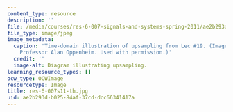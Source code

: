 ```yaml
---
content_type: resource
description: ''
file: /media/courses/res-6-007-signals-and-systems-spring-2011/ae2b293db02584af37cddcc66341417a_res-6-007s11-th.jpg
file_type: image/jpeg
image_metadata:
  caption: 'Time-domain illustration of upsampling from Lec #19. (Image courtesy of
    Professor Alan Oppenheim. Used with permission.)'
  credit: ''
  image-alt: Diagram illustrating upsampling.
learning_resource_types: []
ocw_type: OCWImage
resourcetype: Image
title: res-6-007s11-th.jpg
uid: ae2b293d-b025-84af-37cd-dcc66341417a
---
```

